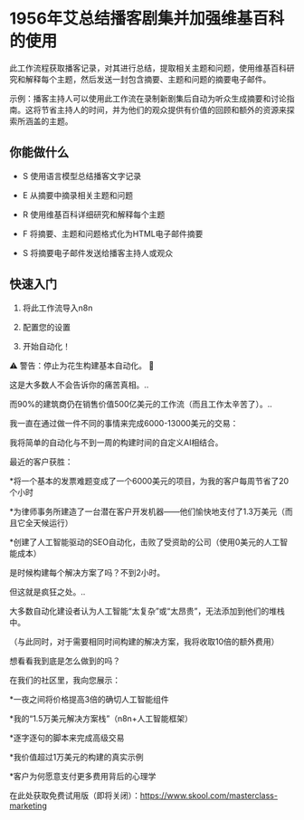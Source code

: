 # 1956年艾总结播客剧集并加强维基百科的使用

此工作流程获取播客记录，对其进行总结，提取相关主题和问题，使用维基百科研究和解释每个主题，然后发送一封包含摘要、主题和问题的摘要电子邮件。

示例：播客主持人可以使用此工作流在录制新剧集后自动为听众生成摘要和讨论指南。这将节省主持人的时间，并为他们的观众提供有价值的回顾和额外的资源来探索所涵盖的主题。

## 你能做什么

- S 使用语言模型总结播客文字记录

- E 从摘要中摘录相关主题和问题

- R 使用维基百科详细研究和解释每个主题

- F 将摘要、主题和问题格式化为HTML电子邮件摘要

- S 将摘要电子邮件发送给播客主持人或观众

## 快速入门

1.  将此工作流导入n8n

2.  配置您的设置

3.  开始自动化！

⚠️ 警告：停止为花生构建基本自动化。 🚫

这是大多数人不会告诉你的痛苦真相。..

而90%的建筑商仍在销售价值500亿美元的工作流（而且工作太辛苦了）。..

我一直在通过做一件不同的事情来完成6000-13000美元的交易：

我将简单的自动化与不到一周的构建时间的自定义AI相结合。

最近的客户获胜：

*将一个基本的发票难题变成了一个6000美元的项目，为我的客户每周节省了20个小时

*为律师事务所建造了一台潜在客户开发机器——他们愉快地支付了1.3万美元（而且它全天候运行）

*创建了人工智能驱动的SEO自动化，击败了受资助的公司（使用0美元的人工智能成本）

是时候构建每个解决方案了吗？不到2小时。

但这就是疯狂之处。..

大多数自动化建设者认为人工智能“太复杂”或“太昂贵”，无法添加到他们的堆栈中。

（与此同时，对于需要相同时间构建的解决方案，我将收取10倍的额外费用）

想看看我到底是怎么做到的吗？

在我们的社区里，我向您展示：

*一夜之间将价格提高3倍的确切人工智能组件

*我的“1.5万美元解决方案栈”（n8n+人工智能框架）

*逐字逐句的脚本来完成高级交易

*我价值超过1万美元的构建的真实示例

*客户为何愿意支付更多费用背后的心理学

在此处获取免费试用版（即将关闭）：https://www.skool.com/masterclass-marketing

